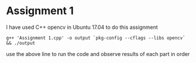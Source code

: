 # Assignment 1

I have used C++ opencv in Ubuntu 17.04 to do this assignment  

``
g++ 'Assignment 1.cpp' -o output `pkg-config --cflags --libs opencv` && ./output
``

use the above line to run the code and observe results of each part in order